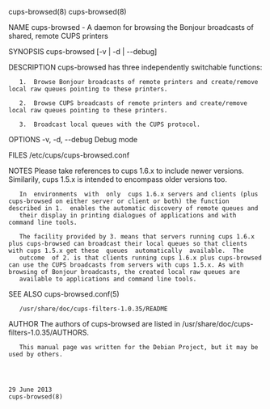 cups-browsed(8)                                                                                                                                                                               cups-browsed(8)



NAME
       cups-browsed - A daemon for browsing the Bonjour broadcasts of shared, remote CUPS printers

SYNOPSIS
       cups-browsed [-v | -d | --debug]


DESCRIPTION
       cups-browsed has three independently switchable functions:

       1.  Browse Bonjour broadcasts of remote printers and create/remove local raw queues pointing to these printers.

       2.  Browse CUPS broadcasts of remote printers and create/remove local raw queues pointing to these printers.

       3.  Broadcast local queues with the CUPS protocol.

OPTIONS
       -v, -d, --debug
              Debug mode

FILES
       /etc/cups/cups-browsed.conf

NOTES
       Please take references to cups 1.6.x to include newer versions.  Similarily, cups 1.5.x is intended to encompass older versions too.

       In  environments  with  only  cups 1.6.x servers and clients (plus cups-browsed on either server or client or both) the function described in 1.  enables the automatic discovery of remote queues and
       their display in printing dialogues of applications and with command line tools.

       The facility provided by 3. means that servers running cups 1.6.x plus cups-browsed can broadcast their local queues so that clients with cups 1.5.x get these  queues  automatically  available.  The
       outcome  of 2. is that clients running cups 1.6.x plus cups-browsed can use the CUPS broadcasts from servers with cups 1.5.x. As with browsing of Bonjour broadcasts, the created local raw queues are
       available to applications and command line tools.

SEE ALSO
       cups-browsed.conf(5)

       /usr/share/doc/cups-filters-1.0.35/README

AUTHOR
       The authors of cups-browsed are listed in /usr/share/doc/cups-filters-1.0.35/AUTHORS.

       This manual page was written for the Debian Project, but it may be used by others.



                                                                                                 29 June 2013                                                                                 cups-browsed(8)
